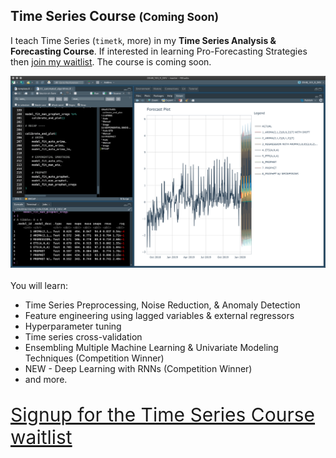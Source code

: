 ## Time Series Course <small>(Coming Soon)</small>

I teach Time Series (`timetk`, more) in my __Time Series Analysis & Forecasting Course__. If interested in learning Pro-Forecasting Strategies then [join my waitlist](https://mailchi.mp/business-science/time-series-forecasting-course-coming-soon). The course is coming soon. 

<div class="" style="width:100%; ">
  <a href="https://mailchi.mp/business-science/time-series-forecasting-course-coming-soon" target="_blank">
  <!--<img class="img-responsive" src="/assets/2020-06-05-timetk/time_series_course.jpg"> -->
  <img class="img-responsive" src="/assets/2020-06-17-acf/time_series_course.jpg"> 
  </a>
</div>
<br>
You will learn:

- Time Series Preprocessing, Noise Reduction, & Anomaly Detection
- Feature engineering using lagged variables & external regressors
- Hyperparameter tuning
- Time series cross-validation
- Ensembling Multiple Machine Learning & Univariate Modeling Techniques (Competition Winner)
- NEW - Deep Learning with RNNs (Competition Winner)
- and more.

<p class="text-center" style="font-size:30px;">
<a href="https://mailchi.mp/business-science/time-series-forecasting-course-coming-soon">Signup for the Time Series Course waitlist</a>
</p>